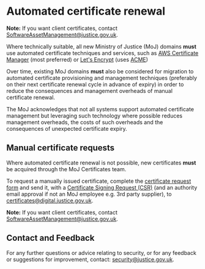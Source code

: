 # Automated certificate renewal

**Note:** If you want client certificates, contact [SoftwareAssetManagement@justice.gov.uk](mailto:SoftwareAssetManagement@justice.gov.uk).

Where technically suitable, all new Ministry of Justice \(MoJ\) domains **must** use automated certificate techniques and services, such as [AWS Certificate Manager](https://aws.amazon.com/certificate-manager/) \(most preferred\) or [Let's Encrypt](https://letsencrypt.org/) \(uses [ACME](https://en.wikipedia.org/wiki/Automated_Certificate_Management_Environment)\)

Over time, existing MoJ domains **must** also be considered for migration to automated certificate provisioning and management techniques \(preferably on their next certificate renewal cycle in advance of expiry\) in order to reduce the consequences and management overheads of manual certificate renewal.

The MoJ acknowledges that not all systems support automated certificate management but leveraging such technology where possible reduces management overheads, the costs of such overheads and the consequences of unexpected certificate expiry.

## Manual certificate requests

Where automated certificate renewal is not possible, new certificates **must** be acquired through the MoJ Certificates team.

To request a manually issued certificate, complete the [certificate request form](https://docs.google.com/document/d/14XbWoudZd-t4-J3mDBcrAeafAbqxwvdkV-u3Zf8eLOs/edit?usp=sharing) and send it, with a [Certificate Signing Request \(CSR\)](https://docs.gandi.net/en/ssl/common_operations/csr.html#generate-csr) \(and an authority email approval if not an MoJ employee e.g. 3rd party supplier\), to [certificates@digital.justice.gov.uk](mailto:certificates@digital.justice.gov.uk).

**Note:** If you want client certificates, contact [SoftwareAssetManagement@justice.gov.uk](mailto:SoftwareAssetManagement@justice.gov.uk).

## Contact and Feedback

For any further questions or advice relating to security, or for any feedback or suggestions for improvement, contact: [security@justice.gov.uk](mailto:security@justice.gov.uk).

